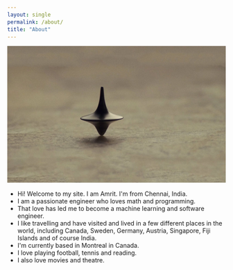 ```yaml
---
layout: single
permalink: /about/
title: "About"
---
```

![splash](/assets/images/about-splash.jpg)

* Hi! Welcome to my site. I am Amrit. I'm from Chennai, India. 
* I am a passionate engineer who loves math and programming.
* That love has led me to become a machine learning and software 
engineer.
* I like travelling and have visited and lived in a 
few different places in the world, including Canada, Sweden, 
Germany, Austria, Singapore, Fiji Islands and of course India.
* I'm currently based in Montreal in Canada.
* I love playing football, tennis and reading. 
* I also love movies and theatre.
